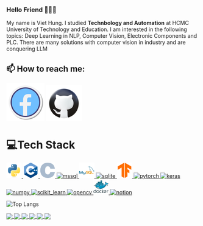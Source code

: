 ### Hello Friend 👋👋👋
My name is Viet Hung. I studied **Technbology and Automation** at HCMC University of Technology and Education. I am interested in the following topics: Deep Learning in NLP, Computer Vision, Electronic Components and PLC. There are many solutions with computer vision in industry and are conquering LLM<br>
## 📫 How to reach me: 
[![FB](fb_icon.png)](https://www.facebook.com/hoang.viethung.7771/)  [![GitHub](github_icon.png)](https://github.com/BingKeyelse/)
<!-- 
<p align="left"> <img src="https://komarev.com/ghpvc/?username=Bingkeyelse&label=Profile%20views&color=0e75b6&style=flat" alt="Bingkeyelse" /> </p> -->

<!-- ![My github stats](https://github-readme-stats-git-masterrstaa-rickstaa.vercel.app/api?username=BingKeyelse&show_icons=true&theme=tokyonight&hide=contribs,prs,issues&cache_seconds=10) -->


# 💻Tech Stack
<!-- ![C](https://img.shields.io/badge/c-%2300599C.svg?style=flat-square&logo=c&logoColor=white) ![C++](https://img.shields.io/badge/c++-%2300599C.svg?style=flat-square&logo=c%2B%2B&logoColor=white) ![Python](https://img.shields.io/badge/python-3670A0?style=flat-square&logo=python&logoColor=ffdd54) ![Anaconda](https://img.shields.io/badge/Anaconda-%2344A833.svg?style=flat-square&logo=anaconda&logoColor=white) ![SQLite](https://img.shields.io/badge/sqlite-%2307405e.svg?style=flat-square&logo=sqlite&logoColor=white) ![Keras](https://img.shields.io/badge/Keras-%23D00000.svg?style=flat-square&logo=Keras&logoColor=white) ![NumPy](https://img.shields.io/badge/numpy-%23013243.svg?style=flat-square&logo=numpy&logoColor=white) ![PyTorch](https://img.shields.io/badge/PyTorch-%23EE4C2C.svg?style=flat-square&logo=PyTorch&logoColor=white) ![scikit-learn](https://img.shields.io/badge/scikit--learn-%23F7931E.svg?style=flat-square&logo=scikit-learn&logoColor=white) ![TensorFlow](https://img.shields.io/badge/TensorFlow-%23FF6F00.svg?style=flat-square&logo=TensorFlow&logoColor=white) ![Notion](https://img.shields.io/badge/Notion-%23000000.svg?style=flat-square&logo=notion&logoColor=white) -->
<p align="left">

  <!-- Python -->
  <a href="https://www.python.org" target="_blank" rel="noreferrer">
    <img src="https://raw.githubusercontent.com/devicons/devicon/master/icons/python/python-original.svg" alt="python" width="40" height="40"/>
  </a>

  <!-- C++ -->
  <a href="https://www.w3schools.com/cpp/" target="_blank" rel="noreferrer">
    <img src="https://raw.githubusercontent.com/devicons/devicon/master/icons/cplusplus/cplusplus-original.svg" alt="cplusplus" width="40" height="40"/>
  </a>

  <!-- C -->
  <a href="https://www.learn-c.org/" target="_blank" rel="noreferrer">
    <img src="https://raw.githubusercontent.com/devicons/devicon/master/icons/c/c-original.svg" alt="c" width="40" height="40"/>
  </a>

  <!-- SQL Server -->
  <a href="https://www.microsoft.com/en-us/sql-server" target="_blank" rel="noreferrer">
    <img src="https://www.svgrepo.com/show/303229/microsoft-sql-server-logo.svg" alt="mssql" width="40" height="40"/>
  </a>

  <!-- MySQL -->
  <a href="https://www.mysql.com/" target="_blank" rel="noreferrer">
    <img src="https://raw.githubusercontent.com/devicons/devicon/master/icons/mysql/mysql-original-wordmark.svg" alt="mysql" width="40" height="40"/>
  </a>

  <!-- SQLite -->
  <a href="https://www.sqlite.org/" target="_blank" rel="noreferrer">
    <img src="https://www.vectorlogo.zone/logos/sqlite/sqlite-icon.svg" alt="sqlite" width="40" height="40"/>
  </a>

  <!-- TensorFlow -->
  <a href="https://www.tensorflow.org/" target="_blank" rel="noreferrer">
    <img src="https://raw.githubusercontent.com/devicons/devicon/master/icons/tensorflow/tensorflow-original.svg" alt="tensorflow" width="40" height="40"/>
  </a>

  <!-- PyTorch -->
  <a href="https://pytorch.org/" target="_blank" rel="noreferrer">
    <img src="https://www.vectorlogo.zone/logos/pytorch/pytorch-icon.svg" alt="pytorch" width="40" height="40"/>
  </a>

  <!-- Keras -->
  <a href="https://keras.io/" target="_blank" rel="noreferrer">
    <img src="https://upload.wikimedia.org/wikipedia/commons/a/ae/Keras_logo.svg" alt="keras" width="40" height="40"/>
  </a>

  <!-- NumPy -->
  <a href="https://numpy.org/" target="_blank" rel="noreferrer">
    <img src="https://upload.wikimedia.org/wikipedia/commons/3/31/NumPy_logo_2020.svg" alt="numpy" width="40" height="40"/>
  </a>

  <!-- Scikit-learn -->
  <a href="https://scikit-learn.org/" target="_blank" rel="noreferrer">
    <img src="https://upload.wikimedia.org/wikipedia/commons/0/05/Scikit_learn_logo_small.svg" alt="scikit_learn" width="40" height="40"/>
  </a>

  <!-- OpenCV -->
  <a href="https://opencv.org/" target="_blank" rel="noreferrer">
    <img src="https://www.vectorlogo.zone/logos/opencv/opencv-icon.svg" alt="opencv" width="40" height="40"/>
  </a>

  <!-- Docker -->
  <a href="https://www.docker.com/" target="_blank" rel="noreferrer">
    <img src="https://raw.githubusercontent.com/devicons/devicon/master/icons/docker/docker-original-wordmark.svg" alt="docker" width="40" height="40"/>
  </a>

  <!-- Notion -->
  <a href="https://www.notion.so/" target="_blank" rel="noreferrer">
    <img src="https://upload.wikimedia.org/wikipedia/commons/4/45/Notion_app_logo.png" alt="notion" width="40" height="40"/>
  </a>

</p>

![Top Langs](https://github-readme-stats.vercel.app/api/top-langs/?username=BingKeyelse&layout=compact)

<a href="https://github.com/BingKeyelse/Duy-Nguyen-Project/">
  <!-- Change the `github-readme-stats.anuraghazra1.vercel.app` to `github-readme-stats.vercel.app`  -->
  <img align="center" src="https://github-readme-stats.anuraghazra1.vercel.app/api/pin/?username=BingKeyelse&repo=Duy-Nguyen-Project&theme=cobalt&cache_seconds=10" />
</a>  

<a href="https://github.com/BingKeyelse/Project-Sort-blister_HN/">
  <!-- Change the `github-readme-stats.anuraghazra1.vercel.app` to `github-readme-stats.vercel.app`  -->
  <img align="center" src="https://github-readme-stats.anuraghazra1.vercel.app/api/pin/?username=BingKeyelse&repo=Project-Sort-blister_HN&theme=cobalt&cache_seconds=10" />
</a>  

<a href="https://github.com/BingKeyelse/Project-Count-object-with-OBB/">
  <!-- Change the `github-readme-stats.anuraghazra1.vercel.app` to `github-readme-stats.vercel.app`  -->
  <img align="center" src="https://github-readme-stats.anuraghazra1.vercel.app/api/pin/?username=BingKeyelse&repo=Project-Count-object-with-OBB&theme=cobalt&cache_seconds=10" />
</a>  

<a href="https://github.com/BingKeyelse/Train-with-mutil-labels-segmentation/">
  <!-- Change the `github-readme-stats.anuraghazra1.vercel.app` to `github-readme-stats.vercel.app`  -->
  <img align="center" src="https://github-readme-stats.anuraghazra1.vercel.app/api/pin/?username=BingKeyelse&repo=Train-with-mutil-labels-segmentation&theme=cobalt&cache_seconds=10" />
</a>  

<a href="https://github.com/BingKeyelse/Leetcode-Python.git/">
  <!-- Change the `github-readme-stats.anuraghazra1.vercel.app` to `github-readme-stats.vercel.app`  -->
  <img align="center" src="https://github-readme-stats.anuraghazra1.vercel.app/api/pin/?username=BingKeyelse&repo=Leetcode-Python&theme=cobalt&cache_seconds=10" />
</a>  

<a href="https://github.com/BingKeyelse/Tool-matching-objection/">
  <!-- Change the `github-readme-stats.anuraghazra1.vercel.app` to `github-readme-stats.vercel.app`  -->
  <img align="center" src="https://github-readme-stats.anuraghazra1.vercel.app/api/pin/?username=BingKeyelse&repo=Tool-matching-objection&theme=cobalt&cache_seconds=10" />
</a>  

<!-- [Kham khảo ở đây](https://github.com/anuraghazra/github-readme-stats?tab=readme-ov-file)
[Web](https://github-profile-maker.vercel.app/) -->

